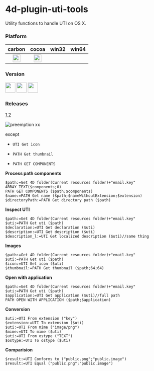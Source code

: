 # 4d-plugin-uti-tools
Utility functions to handle UTI on OS X.

### Platform

| carbon | cocoa | win32 | win64 |
|:------:|:-----:|:---------:|:---------:|
|<img src="https://cloud.githubusercontent.com/assets/1725068/22371562/1b091f0a-e4db-11e6-8458-8653954a7cce.png" width="24" height="24" />|<img src="https://cloud.githubusercontent.com/assets/1725068/22371562/1b091f0a-e4db-11e6-8458-8653954a7cce.png" width="24" height="24" />|||

### Version

<img src="https://cloud.githubusercontent.com/assets/1725068/18940649/21945000-8645-11e6-86ed-4a0f800e5a73.png" width="32" height="32" /> <img src="https://cloud.githubusercontent.com/assets/1725068/18940648/2192ddba-8645-11e6-864d-6d5692d55717.png" width="32" height="32" /> <img src="https://user-images.githubusercontent.com/1725068/41266195-ddf767b2-6e30-11e8-9d6b-2adf6a9f57a5.png" width="32" height="32" />

### Releases

[1.2](https://github.com/miyako/4d-plugin-uti-tools/releases/tag/1.2)

![preemption xx](https://user-images.githubusercontent.com/1725068/41327179-4e839948-6efd-11e8-982b-a670d511e04f.png)

except 

* ``UTI Get icon``

* ``PATH Get thumbnail``

* ``PATH GET COMPONENTS``

**Process path components**
 
```
$path:=Get 4D folder(Current resources folder)+"email.key"
ARRAY TEXT($components;0)
PATH GET COMPONENTS ($path;$components)
$name:=PATH Get name ($path;$nameWithoutExtension;$extension)
$directoryPath:=PATH Get directory path ($path)
```

**Inspect UTI**

```
$path:=Get 4D folder(Current resources folder)+"email.key"
$uti:=PATH Get uti ($path)
$declaration:=UTI Get declaration ($uti)
$description:=UTI Get description ($uti)
$description_l:=UTI Get localized description ($uti)//same thing
```

**Images**

```
$path:=Get 4D folder(Current resources folder)+"email.key"
$uti:=PATH Get uti ($path)
$icon:=UTI Get icon ($uti)
$thumbnail:=PATH Get thumbnail ($path;64;64)
```

**Open with application**

```
$path:=Get 4D folder(Current resources folder)+"email.key"
$uti:=PATH Get uti ($path)
$application:=UTI Get application ($uti)//full path
PATH OPEN WITH APPLICATION ($path;$application)
```

**Conversion**

```
$uti:=UTI From extension ("key")
$extension:=UTI To extension ($uti)
$uti:=UTI From mime ("image/png")
$mime:=UTI To mime ($uti)
$uti:=UTI From ostype ("TEXT")
$ostype:=UTI To ostype ($uti)
```

**Comparision**

```
$result:=UTI Conforms to ("public.png";"public.image")
$result:=UTI Equal ("public.png";"public.image")
```
